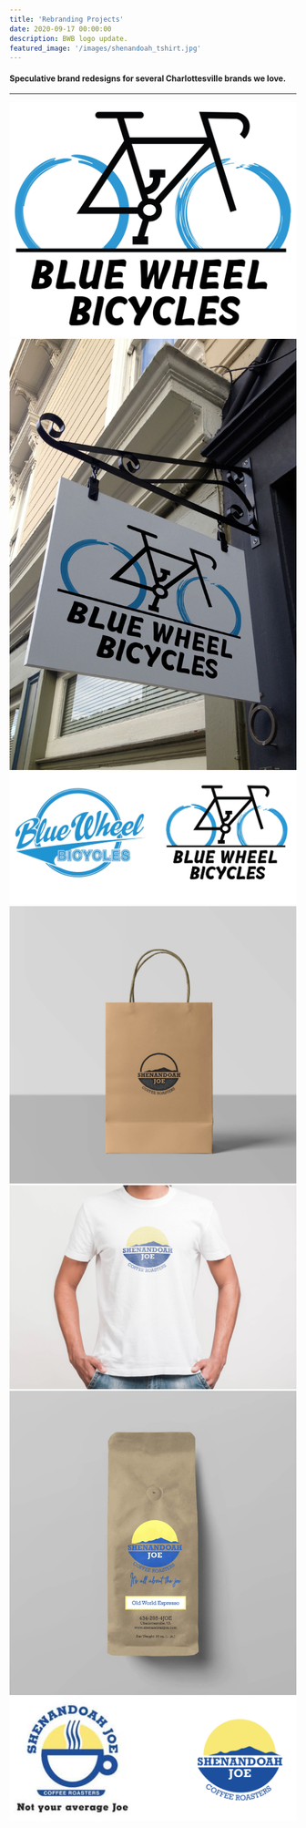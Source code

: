 ```yaml
---
title: 'Rebranding Projects'
date: 2020-09-17 00:00:00
description: BWB logo update.
featured_image: '/images/shenandoah_tshirt.jpg'
---
```

#### Speculative brand redesigns for several Charlottesville brands we love. 
---


<div class="gallery" data-columns="3">
  <div class="gallery__item">
    <img src="/images/bwb_logo.JPG" alt="Blue Wheel Bicycles Logo Redesign">
  </div>
  <div class="gallery__item">
    <img src="/images/bwb_sign.jpg" alt="Blue Wheel Bicycles Hanging Sign Mockup">
  </div>
  <div class="gallery__item">
    <img src="/images/bwb_comparison.JPG" alt="Blue Wheel Bicycles Old and New Logo Comparison">
  </div>
</div>

<div class="gallery" data-columns="3">
  <div class="gallery__item">
    <img src="/images/shenandoah_joe_stamp_bag.jpg" alt="Shenandoah Joe Stamp Paper Bag">
  </div>
  <div class="gallery__item">
    <img src="/images/shenandoah_tshirt.jpg" alt="Shenandoah Joe New Logo Tee">
  </div>
  <div class="gallery__item">
    <img src="/images/shenandoah_coffee_pouch.jpg" alt="Shenandoah Joe Coffee Pouch">
  </div>
  <div class="gallery__item">
    <img src="/images/logo_comparison_shen.png" alt="Shenandoah Joe Old and New Logo Comparison">
  </div>
</div>

